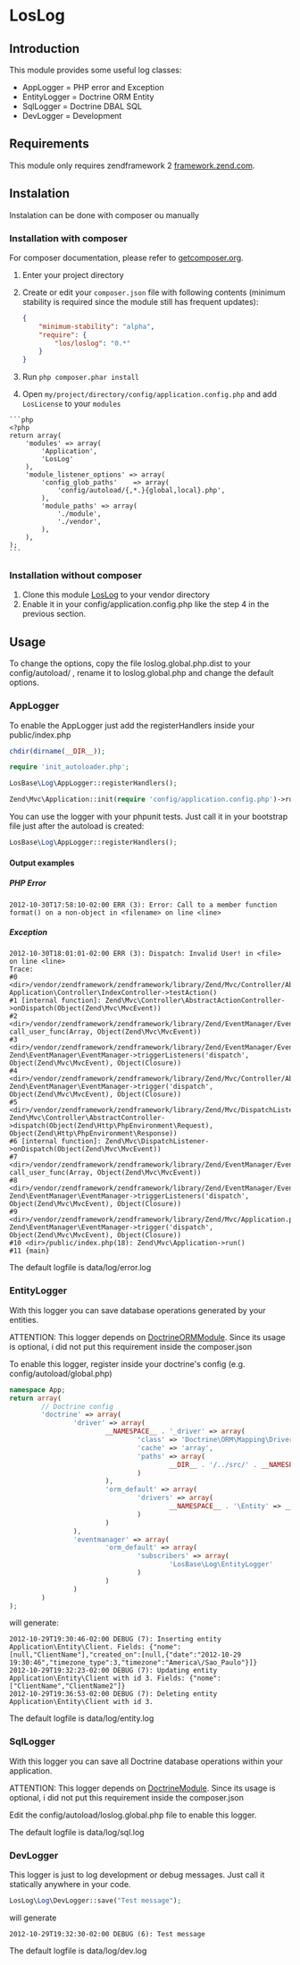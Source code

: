 # LosLog

## Introduction
This module provides some useful log classes:

- AppLogger    = PHP error and Exception
- EntityLogger = Doctrine ORM Entity
- SqlLogger    = Doctrine DBAL SQL
- DevLogger    = Development

## Requirements
This module only requires zendframework 2 [framework.zend.com](http://framework.zend.com/).

## Instalation
Instalation can be done with composer ou manually

### Installation with composer
For composer documentation, please refer to [getcomposer.org](http://getcomposer.org/).

  1. Enter your project directory
  2. Create or edit your `composer.json` file with following contents (minimum stability is required since 
     the module still has frequent updates):

     ```json
     {
         "minimum-stability": "alpha",
         "require": {
             "los/loslog": "0.*"
         }
     }
     ```
  3. Run `php composer.phar install`
  4. Open `my/project/directory/config/application.config.php` and add `LosLicense` to your `modules`
  
    ```php
    <?php
    return array(
        'modules' => array(
            'Application',
            'LosLog'
        ),
        'module_listener_options' => array(
            'config_glob_paths'    => array(
                'config/autoload/{,*.}{global,local}.php',
            ),
            'module_paths' => array(
                './module',
                './vendor',
            ),
        ),
    );
    ```

### Installation without composer

  1. Clone this module [LosLog](http://github.com/LansoWeb/LosLog) to your vendor directory
  2. Enable it in your config/application.config.php like the step 4 in the previous section.

## Usage
To change the options, copy the file loslog.global.php.dist to your config/autoload/ , rename it to 
loslog.global.php and change the default options.

### AppLogger
To enable the AppLogger just add the registerHandlers inside your public/index.php
 
```php
chdir(dirname(__DIR__));

require 'init_autoloader.php';

LosBase\Log\AppLogger::registerHandlers();

Zend\Mvc\Application::init(require 'config/application.config.php')->run();
```

You can use the logger with your phpunit tests. Just call it in your bootstrap file just after the autoload is created:
```php
LosBase\Log\AppLogger::registerHandlers();
```

#### Output examples

##### PHP Error
```
2012-10-30T17:58:10-02:00 ERR (3): Error: Call to a member function format() on a non-object in <filename> on line <line>
```

##### Exception
```
2012-10-30T18:01:01-02:00 ERR (3): Dispatch: Invalid User! in <file> on line <line>
Trace:
#0 <dir>/vendor/zendframework/zendframework/library/Zend/Mvc/Controller/AbstractActionController.php(87): Application\Controller\IndexController->testAction()
#1 [internal function]: Zend\Mvc\Controller\AbstractActionController->onDispatch(Object(Zend\Mvc\MvcEvent))
#2 <dir>/vendor/zendframework/zendframework/library/Zend/EventManager/EventManager.php(468): call_user_func(Array, Object(Zend\Mvc\MvcEvent))
#3 <dir>/vendor/zendframework/zendframework/library/Zend/EventManager/EventManager.php(208): Zend\EventManager\EventManager->triggerListeners('dispatch', Object(Zend\Mvc\MvcEvent), Object(Closure))
#4 <dir>/vendor/zendframework/zendframework/library/Zend/Mvc/Controller/AbstractController.php(108): Zend\EventManager\EventManager->trigger('dispatch', Object(Zend\Mvc\MvcEvent), Object(Closure))
#5 <dir>/vendor/zendframework/zendframework/library/Zend/Mvc/DispatchListener.php(113): Zend\Mvc\Controller\AbstractController->dispatch(Object(Zend\Http\PhpEnvironment\Request), Object(Zend\Http\PhpEnvironment\Response))
#6 [internal function]: Zend\Mvc\DispatchListener->onDispatch(Object(Zend\Mvc\MvcEvent))
#7 <dir>/vendor/zendframework/zendframework/library/Zend/EventManager/EventManager.php(468): call_user_func(Array, Object(Zend\Mvc\MvcEvent))
#8 <dir>/vendor/zendframework/zendframework/library/Zend/EventManager/EventManager.php(208): Zend\EventManager\EventManager->triggerListeners('dispatch', Object(Zend\Mvc\MvcEvent), Object(Closure))
#9 <dir>/vendor/zendframework/zendframework/library/Zend/Mvc/Application.php(297): Zend\EventManager\EventManager->trigger('dispatch', Object(Zend\Mvc\MvcEvent), Object(Closure))
#10 <dir>/public/index.php(18): Zend\Mvc\Application->run()
#11 {main}
```
 
The default logfile is data/log/error.log

### EntityLogger
With this logger you can save database operations generated by your entities.

ATTENTION: This logger depends on [DoctrineORMModule](http://github.com/doctrine/DoctrineORMModule). 
Since its usage is optional, i did not put this requirement inside the composer.json

To enable this logger, register inside your doctrine's config (e.g. config/autoload/global.php)
```php
namespace App;
return array(
        // Doctrine config
        'doctrine' => array(
                'driver' => array(
                        __NAMESPACE__ . '_driver' => array(
                                'class' => 'Doctrine\ORM\Mapping\Driver\AnnotationDriver',
                                'cache' => 'array',
                                'paths' => array(
                                        __DIR__ . '/../src/' . __NAMESPACE__ . '/Entity'
                                )
                        ),
                        'orm_default' => array(
                                'drivers' => array(
                                        __NAMESPACE__ . '\Entity' => __NAMESPACE__ . '_driver'
                                )
                        )
                ),
                'eventmanager' => array(
                        'orm_default' => array(
                                'subscribers' => array(
                                        'LosBase\Log\EntityLogger'
                                )
                        )
                )
        )
);
```

will generate: 
```
2012-10-29T19:30:46-02:00 DEBUG (7): Inserting entity Application\Entity\Client. Fields: {"nome":[null,"ClientName"],"created_on":[null,{"date":"2012-10-29 19:30:46","timezone_type":3,"timezone":"America\/Sao_Paulo"}]}
2012-10-29T19:32:23-02:00 DEBUG (7): Updating entity Application\Entity\Client with id 3. Fields: {"nome":["ClientName","ClientName2"]}
2012-10-29T19:36:53-02:00 DEBUG (7): Deleting entity Application\Entity\Client with id 3.
```

The default logfile is data/log/entity.log

### SqlLogger
With this logger you can save all Doctrine database operations within your application.

ATTENTION: This logger depends on [DoctrineModule](http://github.com/doctrine/DoctrineModule). 
Since its usage is optional, i did not put this requirement inside the composer.json

Edit the config/autoload/loslog.global.php file to enable this logger.

The default logfile is data/log/sql.log

### DevLogger
This logger is just to log development or debug messages. Just call it statically anywhere in your code.

```php
LosLog\Log\DevLogger::save("Test message");
```
will generate
```
2012-10-29T19:32:30-02:00 DEBUG (6): Test message
```

The default logfile is data/log/dev.log

